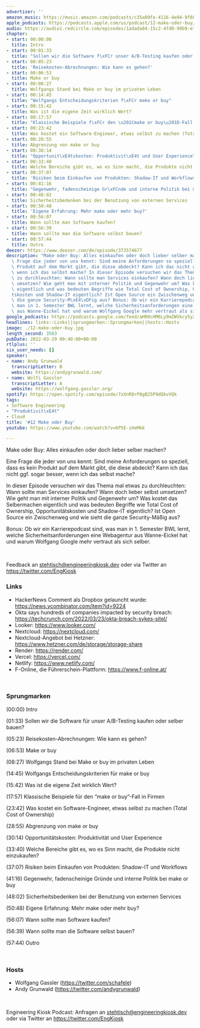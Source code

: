 ```yaml
---
advertiser: ''
amazon_music: https://music.amazon.com/podcasts/c35a09fe-4116-4e04-8f68-77d61b112e46/episodes/625ea5b5-814e-4ba0-861f-7661d91fdcaf/engineering-kiosk-12-make-oder-buy
apple_podcasts: https://podcasts.apple.com/us/podcast/12-make-oder-buy/id1603082924?i=1000555572597
audio: https://audio1.redcircle.com/episodes/1adada84-15c2-4fd0-99b9-e7842f29ecef/stream.mp3
chapter:
- start: 00:00:00
  title: Intro
- start: 00:01:33
  title: "Sollen wir die Software f\xFCr unser A/B-Testing kaufen oder selber bauen?"
- start: 00:05:23
  title: 'Reisekosten-Abrechnungen: Wie kann es gehen?'
- start: 00:06:53
  title: Make or buy
- start: 00:08:27
  title: Wolfgangs Stand bei Make or buy im privaten Leben
- start: 00:14:45
  title: "Wolfgangs Entscheidungskriterien f\xFCr make or buy"
- start: 00:15:42
  title: Was ist die eigene Zeit wirklich Wert?
- start: 00:17:57
  title: "Klassische Beispiele f\xFCr den \u201Cmake or buy\u201D-Fall in Firmen"
- start: 00:23:42
  title: Was kostet ein Software-Engineer, etwas selbst zu machen (Total Cost of Ownership)
- start: 00:28:55
  title: Abgrenzung von make or buy
- start: 00:30:14
  title: "Opportunit\xE4tskosten: Produktivit\xE4t und User Experience"
- start: 00:33:40
  title: Welche Bereiche gibt es, wo es Sinn macht, die Produkte nicht einzukaufen?
- start: 00:37:07
  title: 'Risiken beim Einkaufen von Produkten: Shadow-IT und Workflows'
- start: 00:41:16
  title: "Gegenwehr, fadenscheinige Gr\xFCnde und interne Politik bei make or buy"
- start: 00:48:02
  title: Sicherheitsbedenken bei der Benutzung von externen Services
- start: 00:50:48
  title: 'Eigene Erfahrung: Mehr make oder mehr buy?'
- start: 00:56:07
  title: Wann sollte man Software kaufen?
- start: 00:56:39
  title: Wann sollte man die Software selbst bauen?
- start: 00:57:44
  title: Outro
deezer: https://www.deezer.com/de/episode/373574677
description: "Make oder Buy: Alles einkaufen oder doch lieber selber machen? Eine\
  \ Frage die jeder von uns kennt: Sind meine Anforderungen so speziell, dass es kein\
  \ Produkt auf dem Markt gibt, die diese abdeckt? Kann ich das nicht ggf. sogar besser,\
  \ wenn ich das selbst mache? In dieser Episode versuchen wir das Thema mal etwas\
  \ zu durchleuchten: Wann sollte man Services einkaufen? Wann doch lieber selbst\
  \ umsetzen? Wie geht man mit interner Politik und Gegenwehr um? Was kostet das Selbermachen\
  \ eigentlich und was bedeuten Begriffe wie Total Cost of Ownership, Opportunit\xE4\
  tskosten und Shadow-IT eigentlich? Ist Open Source ein Zwischenweg und wie sieht\
  \ die ganze Security-M\xE4\xDFig aus? Bonus: Ob wir ein Karrierepodcast sind, was\
  \ man in 1. Semester BWL lernt, welche Sicherheitsanforderungen eine Webagentur\
  \ aus Wanne-Eickel hat und warum Wolfgang Google mehr vertraut als sich selber."
google_podcasts: https://podcasts.google.com/feed/aHR0cHM6Ly9mZWVkcy5yZWRjaXJjbGUuY29tLzBlY2ZkZmQ3LWZkYTEtNGMzZC05NTE1LTQ3NjcyN2Y5ZGY1ZQ/episode/MWJiOThjNjMtZmFkYy00MzVhLWExZGYtYTExMjE5MzdkN2Ri?sa=X&ved=0CAUQkfYCahcKEwi4xMSxj4L4AhUAAAAAHQAAAAAQNQ
headlines: links::Links||sprungmarken::Sprungmarken||hosts::Hosts
image: ./12-make-oder-buy.jpg
length_second: 3583
pubDate: 2022-03-29 09:40:00+00:00
rtlplus: ''
six_user_needs: []
speaker:
- name: Andy Grunwald
  transcriptLetter: B
  website: https://andygrunwald.com/
- name: Wolfi Gassler
  transcriptLetter: A
  website: https://wolfgang.gassler.org/
spotify: https://open.spotify.com/episode/7xXnR8rP8gB25P9dQkvVQk
tags:
- Software Engineering
- "Produktivit\xE4t"
- Cloud
title: '#12 Make oder Buy'
youtube: https://www.youtube.com/watch?v=6P5E-iHeMkk

---
```

<p>Make oder Buy: Alles einkaufen oder doch lieber selber machen?</p><p>Eine Frage die jeder von uns kennt: Sind meine Anforderungen so speziell, dass es kein Produkt auf dem Markt gibt, die diese abdeckt? Kann ich das nicht ggf. sogar besser, wenn ich das selbst mache?</p><p>In dieser Episode versuchen wir das Thema mal etwas zu durchleuchten: Wann sollte man Services einkaufen? Wann doch lieber selbst umsetzen? Wie geht man mit interner Politik und Gegenwehr um? Was kostet das Selbermachen eigentlich und was bedeuten Begriffe wie Total Cost of Ownership, Opportunitätskosten und Shadow-IT eigentlich? Ist Open Source ein Zwischenweg und wie sieht die ganze Security-Mäßig aus?</p><p>Bonus: Ob wir ein Karrierepodcast sind, was man in 1. Semester BWL lernt, welche Sicherheitsanforderungen eine Webagentur aus Wanne-Eickel hat und warum Wolfgang Google mehr vertraut als sich selber.</p><p><br></p><p>Feedback an <a href="mailto:stehtisch@engineeringkiosk.dev" rel="nofollow">stehtisch@engineeringkiosk.dev</a> oder via Twitter an <a href="https://twitter.com/EngKiosk" rel="nofollow">https://twitter.com/EngKiosk</a></p><h3 id="links">Links</h3><ul><li>HackerNews Comment als Dropbox gelauncht wurde: <a href="https://news.ycombinator.com/item?id=9224" rel="nofollow">https://news.ycombinator.com/item?id=9224</a></li><li>Okta says hundreds of companies impacted by security breach: <a href="https://techcrunch.com/2022/03/23/okta-breach-sykes-sitel/" rel="nofollow">https://techcrunch.com/2022/03/23/okta-breach-sykes-sitel/</a></li><li>Looker: <a href="https://www.looker.com/" rel="nofollow">https://www.looker.com/</a></li><li>Nextcloud: <a href="https://nextcloud.com/" rel="nofollow">https://nextcloud.com/</a></li><li>Nextcloud-Angebot bei Hetzner: <a href="https://www.hetzner.com/de/storage/storage-share" rel="nofollow">https://www.hetzner.com/de/storage/storage-share</a></li><li>Render: <a href="https://render.com/" rel="nofollow">https://render.com/</a></li><li>Vercel: <a href="https://vercel.com/" rel="nofollow">https://vercel.com/</a></li><li>Netlify: <a href="https://www.netlify.com/" rel="nofollow">https://www.netlify.com/</a></li><li>F-Online, die Führerschein-Plattform: <a href="https://www.f-online.at/" rel="nofollow">https://www.f-online.at/</a></li></ul><p><br></p><h3 id="sprungmarken">Sprungmarken</h3><p>(00:00) Intro</p><p>(01:33) Sollen wir die Software für unser A/B-Testing kaufen oder selber bauen?</p><p>(05:23) Reisekosten-Abrechnungen: Wie kann es gehen?</p><p>(06:53) Make or buy</p><p>(08:27) Wolfgangs Stand bei Make or buy im privaten Leben</p><p>(14:45) Wolfgangs Entscheidungskriterien für make or buy</p><p>(15:42) Was ist die eigene Zeit wirklich Wert?</p><p>(17:57) Klassische Beispiele für den “make or buy”-Fall in Firmen</p><p>(23:42) Was kostet ein Software-Engineer, etwas selbst zu machen (Total Cost of Ownership)</p><p>(28:55) Abgrenzung von make or buy</p><p>(30:14) Opportunitätskosten: Produktivität und User Experience</p><p>(33:40) Welche Bereiche gibt es, wo es Sinn macht, die Produkte nicht einzukaufen?</p><p>(37:07) Risiken beim Einkaufen von Produkten: Shadow-IT und Workflows</p><p>(41:16) Gegenwehr, fadenscheinige Gründe und interne Politik bei make or buy</p><p>(48:02) Sicherheitsbedenken bei der Benutzung von externen Services</p><p>(50:48) Eigene Erfahrung: Mehr make oder mehr buy?</p><p>(56:07) Wann sollte man Software kaufen?</p><p>(56:39) Wann sollte man die Software selbst bauen?</p><p>(57:44) Outro</p><p><br></p><h3 id="hosts">Hosts</h3><ul><li>Wolfgang Gassler (<a href="https://twitter.com/schafele" rel="nofollow">https://twitter.com/schafele</a>)</li><li>Andy Grunwald (<a href="https://twitter.com/andygrunwald" rel="nofollow">https://twitter.com/andygrunwald</a>)</li></ul><p><br></p><p>Engineering Kiosk Podcast: Anfragen an <a href="mailto:stehtisch@engineeringkiosk.dev" rel="nofollow">stehtisch@engineeringkiosk.dev</a> oder via Twitter an <a href="https://twitter.com/EngKiosk" rel="nofollow">https://twitter.com/EngKiosk</a></p>